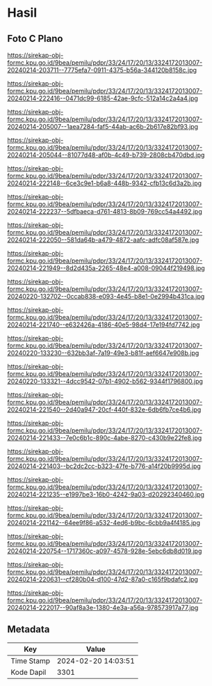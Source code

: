 # Hasil

## Foto C Plano

https://sirekap-obj-formc.kpu.go.id/9bea/pemilu/pdpr/33/24/17/20/13/3324172013007-20240214-203711--7775efa7-0911-4375-b56a-344120b8158c.jpg

https://sirekap-obj-formc.kpu.go.id/9bea/pemilu/pdpr/33/24/17/20/13/3324172013007-20240214-222416--0471dc99-6185-42ae-9cfc-512a14c2a4a4.jpg

https://sirekap-obj-formc.kpu.go.id/9bea/pemilu/pdpr/33/24/17/20/13/3324172013007-20240214-205007--1aea7284-faf5-44ab-ac6b-2b617e82bf93.jpg

https://sirekap-obj-formc.kpu.go.id/9bea/pemilu/pdpr/33/24/17/20/13/3324172013007-20240214-205044--81077d48-af0b-4c49-b739-2808cb470dbd.jpg

https://sirekap-obj-formc.kpu.go.id/9bea/pemilu/pdpr/33/24/17/20/13/3324172013007-20240214-222148--6ce3c9e1-b6a8-448b-9342-cfb13c6d3a2b.jpg

https://sirekap-obj-formc.kpu.go.id/9bea/pemilu/pdpr/33/24/17/20/13/3324172013007-20240214-222237--5dfbaeca-d761-4813-8b09-769cc54a4492.jpg

https://sirekap-obj-formc.kpu.go.id/9bea/pemilu/pdpr/33/24/17/20/13/3324172013007-20240214-222050--581da64b-a479-4872-aafc-adfc08af587e.jpg

https://sirekap-obj-formc.kpu.go.id/9bea/pemilu/pdpr/33/24/17/20/13/3324172013007-20240214-221949--8d2d435a-2265-48e4-a008-09044f219498.jpg

https://sirekap-obj-formc.kpu.go.id/9bea/pemilu/pdpr/33/24/17/20/13/3324172013007-20240220-132702--0ccab838-e093-4e45-b8e1-0e2994b431ca.jpg

https://sirekap-obj-formc.kpu.go.id/9bea/pemilu/pdpr/33/24/17/20/13/3324172013007-20240214-221740--e632426a-4186-40e5-98d4-17e194fd7742.jpg

https://sirekap-obj-formc.kpu.go.id/9bea/pemilu/pdpr/33/24/17/20/13/3324172013007-20240220-133230--632bb3af-7a19-49e3-b81f-aef6647e908b.jpg

https://sirekap-obj-formc.kpu.go.id/9bea/pemilu/pdpr/33/24/17/20/13/3324172013007-20240220-133321--4dcc9542-07b1-4902-b562-9344f1796800.jpg

https://sirekap-obj-formc.kpu.go.id/9bea/pemilu/pdpr/33/24/17/20/13/3324172013007-20240214-221540--2d40a947-20cf-440f-832e-6db6fb7ce4b6.jpg

https://sirekap-obj-formc.kpu.go.id/9bea/pemilu/pdpr/33/24/17/20/13/3324172013007-20240214-221433--7e0c6b1c-890c-4abe-8270-c430b9e22fe8.jpg

https://sirekap-obj-formc.kpu.go.id/9bea/pemilu/pdpr/33/24/17/20/13/3324172013007-20240214-221403--bc2dc2cc-b323-47fe-b776-a14f20b9995d.jpg

https://sirekap-obj-formc.kpu.go.id/9bea/pemilu/pdpr/33/24/17/20/13/3324172013007-20240214-221235--e1997be3-16b0-4242-9a03-d20292340460.jpg

https://sirekap-obj-formc.kpu.go.id/9bea/pemilu/pdpr/33/24/17/20/13/3324172013007-20240214-221142--64ee9f86-a532-4ed6-b9bc-6cbb9a4f4185.jpg

https://sirekap-obj-formc.kpu.go.id/9bea/pemilu/pdpr/33/24/17/20/13/3324172013007-20240214-220754--1717360c-a097-4578-928e-5ebc6db8d019.jpg

https://sirekap-obj-formc.kpu.go.id/9bea/pemilu/pdpr/33/24/17/20/13/3324172013007-20240214-220631--cf280b04-d100-47d2-87a0-c165f9bdafc2.jpg

https://sirekap-obj-formc.kpu.go.id/9bea/pemilu/pdpr/33/24/17/20/13/3324172013007-20240214-222017--90af8a3e-1380-4e3a-a56a-978573917a77.jpg


## Metadata

| Key        | Value               |
| ---------- | ------------------- |
| Time Stamp | 2024-02-20 14:03:51 |
| Kode Dapil | 3301                |



